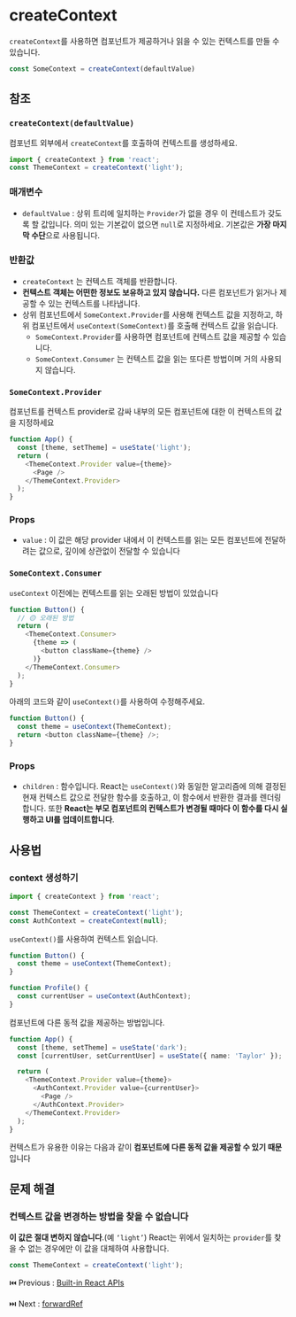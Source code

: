 # createContext

`createContext`를 사용하면 컴포넌트가 제공하거나 읽을 수 있는 컨텍스트를 만들 수 있습니다.

```typescript
const SomeContext = createContext(defaultValue)
```

## 참조

### **`createContext(defaultValue)`**

컴포넌트 외부에서 `createContext`를 호출하여 컨텍스트를 생성하세요.

```typescript
import { createContext } from 'react';
const ThemeContext = createContext('light');
```

### 매개변수

- `defaultValue` : 상위 트리에 일치하는 `Provider`가 없을 경우 이 컨테스트가 갖도록 할 값입니다.
의미 있는 기본값이 없으면 `null`로 지정하세요. 기본값은 **가장 마지막 수단**으로 사용됩니다.

### 반환값

- `createContext` 는 컨텍스트 객체를 반환합니다.
- **컨텍스트 객체는 어떤한 정보도 보유하고 있지 않습니다.** 다른 컴포넌트가 읽거나 제공할 수 있는 컨텍스트를 나타냅니다.
- 상위 컴포넌트에서 `SomeContext.Provider`를 사용해 컨텍스트 값을 지정하고, 하위 컴포넌트에서 `useContext(SomeContext)`를 호출해 컨텍스트 값을 읽습니다.
    - `SomeContext.Provider`를 사용하면 컴포넌트에 컨텍스트 값을 제공할 수 있습니다.
    - `SomeContext.Consumer` 는 컨텍스트 값을 읽는 또다른 방법이며 거의 사용되지 않습니다.

### **`SomeContext.Provider`**

컴포넌트를 컨텍스트 provider로 감싸 내부의 모든 컴포넌트에 대한 이 컨텍스트의 값을 지정하세요

```typescript
function App() {
  const [theme, setTheme] = useState('light');
  return (
    <ThemeContext.Provider value={theme}>
      <Page />
    </ThemeContext.Provider>
  );
}
```

### **Props**

- `value` : 이 값은 해당 provider 내에서 이 컨텍스트를 읽는 모든 컴포넌트에 전달하려는 값으로, 깊이에 상관없이 전달할 수 있습니다

### **`SomeContext.Consumer`**

`useContext` 이전에는 컨텍스트를 읽는 오래된 방법이 있었습니다

```typescript
function Button() {
  // 🟡 오래된 방법
  return (
    <ThemeContext.Consumer>
      {theme => (
        <button className={theme} />
      )}
    </ThemeContext.Consumer>
  );
}
```

아래의 코드와 같이 `useContext()`를 사용하여 수정해주세요.

```typescript
function Button() {
  const theme = useContext(ThemeContext);
  return <button className={theme} />;
}
```

### Props

- `children` : 함수입니다. React는 `useContext()`와 동일한 알고리즘에 의해 결정된 현재 컨텍스트 값으로 전달한 함수를 호출하고, 이 함수에서 반환한 결과를 렌더링합니다. 또한 **React는 부모 컴포넌트의 컨텍스트가 변경될 때마다 이 함수를 다시 실행하고 UI를 업데이트합니다**.

## 사용법

### **context 생성하기**

```typescript
import { createContext } from 'react';

const ThemeContext = createContext('light');
const AuthContext = createContext(null);
```

`useContext()`를 사용하여 컨텍스트 읽습니다.

```typescript
function Button() {
  const theme = useContext(ThemeContext);
}

function Profile() {
  const currentUser = useContext(AuthContext);
}
```

컴포넌트에 다른 동적 값을 제공하는 방법입니다.

```typescript
function App() {
  const [theme, setTheme] = useState('dark');
  const [currentUser, setCurrentUser] = useState({ name: 'Taylor' });

  return (
    <ThemeContext.Provider value={theme}>
      <AuthContext.Provider value={currentUser}>
        <Page />
      </AuthContext.Provider>
    </ThemeContext.Provider>
  );
}
```

컨텍스트가 유용한 이유는 다음과 같이 **컴포넌트에 다른 동적 값을 제공할 수 있기 때문**입니다

## 문제 해결

### **컨텍스트 값을 변경하는 방법을 찾을 수 없습니다**

**이 값은 절대 변하지 않습니다**.(예 `‘light’`) React는 위에서 일치하는 `provider`를 찾을 수 없는 경우에만 이 값을 대체하여 사용합니다.

```typescript
const ThemeContext = createContext('light');
```

⏮️ Previous : [Built-in React APIs](./000-Built-in%20React%20APIs.md)

⏭️ Next : [forwardRef](./002-forwardRef.md)
